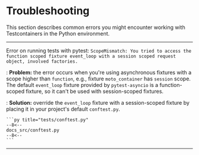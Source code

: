 # Troubleshooting

This section describes common errors you might encounter working with Testcontainers in the Python environment.

---

Error on running tests with pytest: `ScopeMismatch: You tried to access the function scoped fixture event_loop with a session scoped request object, involved factories.`

: **Problem:** the error occurs when you're using asynchronous fixtures with a scope higher than `function`,
e.g., fixture `moto_container` has `session` scope.
The default `event_loop` fixture provided by `pytest-asyncio` is a function-scoped fixture, so it can't be used with session-scoped fixtures.

: **Solution:** override the `event_loop` fixture with a session-scoped fixture by placing it in your project's default `conftest.py`.

    ```py title="tests/conftest.py"
    --8<--
    docs_src/conftest.py
    --8<--
    ```

---
